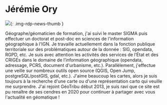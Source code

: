 # Jérémie Ory

![](https://cdn.geotribu.fr/images/internal/contributeurs/jory.jpg){: .img-rdp-news-thumb }

Géographe/géomaticien de formation, j'ai suivi le master SIGMA puis effectuer un doctorat et post-doc en sciences de l'information géographique à l'IGN.
Je travaille actuellement dans la fonction publique territoriale sur des problématiques autour de la donnée : SIG, opendata, RGPD, etc.
Je suis avec attention les activités des services de l’État et des CRIGEs dans le domaine de l’information géographique (opendata, adressage, PCRS, document d'urbanisme, etc.).
Parallèlement, j'effectue une veille sur nombreux outils open source (QGIS, Open Jump, postgreSQL/postGIS, gdal, etc.).
J'aime beaucoup les cartes, alors je suis toujours à la recherche d'une carte ou d'une représentation carto qui veuille me surprendre.
J'ai rejoint GéoTribu début 2013, je suis ravi que ce site est pu renaître de ses cendres en 2020 pour continuer à partager avec vous l'actualité en géomatique !
